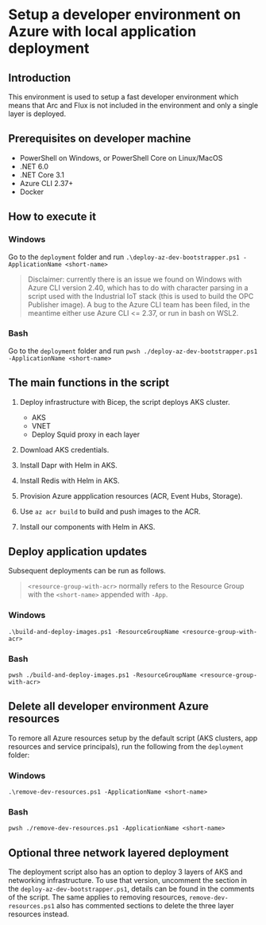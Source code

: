 # Setup a developer environment on Azure with local application deployment

## Introduction
This environment is used to setup a fast developer environment which means that Arc and Flux is not included in the environment and only a single layer is deployed.

## Prerequisites on developer machine

- PowerShell on Windows, or PowerShell Core on Linux/MacOS
- .NET 6.0
- .NET Core 3.1
- Azure CLI 2.37+
- Docker

## How to execute it

### Windows
Go to the `deployment` folder and run `.\deploy-az-dev-bootstrapper.ps1 -ApplicationName <short-name>`

> Disclaimer: currently there is an issue we found on Windows with Azure CLI version 2.40, which has to do with character parsing in a script used with the Industrial IoT stack (this is used to build the OPC Publisher image). A bug to the Azure CLI team has been filed, in the meantime either use Azure CLI <= 2.37, or run in bash on WSL2.

### Bash

Go to the `deployment` folder and run `pwsh ./deploy-az-dev-bootstrapper.ps1 -ApplicationName <short-name>`

## The main functions in the script
1. Deploy infrastructure with Bicep, the script deploys AKS cluster.
    * AKS
    * VNET
    * Deploy Squid proxy in each layer

3. Download AKS credentials.

4. Install Dapr with Helm in AKS.

5. Install Redis with Helm in AKS.

6. Provision Azure appplication resources (ACR, Event Hubs, Storage).

7. Use `az acr build` to build and push images to the ACR.

8. Install our components with Helm in AKS.

## Deploy application updates

Subsequent deployments can be run as follows.

> `<resource-group-with-acr>` normally refers to the Resource Group with the `<short-name>` appended with `-App`.

### Windows

`.\build-and-deploy-images.ps1 -ResourceGroupName <resource-group-with-acr>` 

### Bash

`pwsh ./build-and-deploy-images.ps1 -ResourceGroupName <resource-group-with-acr>` 

## Delete all developer environment Azure resources 

To remore all Azure resources setup by the default script (AKS clusters, app resources and service principals), run the following from the `deployment` folder:

### Windows

`.\remove-dev-resources.ps1 -ApplicationName <short-name>`

### Bash

`pwsh ./remove-dev-resources.ps1 -ApplicationName <short-name>`

## Optional three network layered deployment

The deployment script also has an option to deploy 3 layers of AKS and networking infrastructure. To use that version, uncomment the section in the `deploy-az-dev-bootstrapper.ps1`, details can be found in the comments of the script.
The same applies to removing resources, `remove-dev-resources.ps1` also has commented sections to delete the three layer resources instead.


